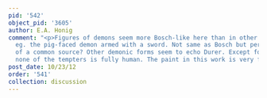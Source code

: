 ```yaml
---
pid: '542'
object_pid: '3605'
author: E.A. Honig
comment: "<p>Figures of demons seem more Bosch-like here than in other works by Jan,
  eg. the pig-faced demon armed with a sword. Not same as Bosch but perhaps knowledge
  of a common source? Other demonic forms seem to echo Durer. Except for the woman,
  none of the tempters is fully human. The paint in this work is very fine.</p>\n"
post_date: 10/23/12
order: '541'
collection: discussion
---
```

